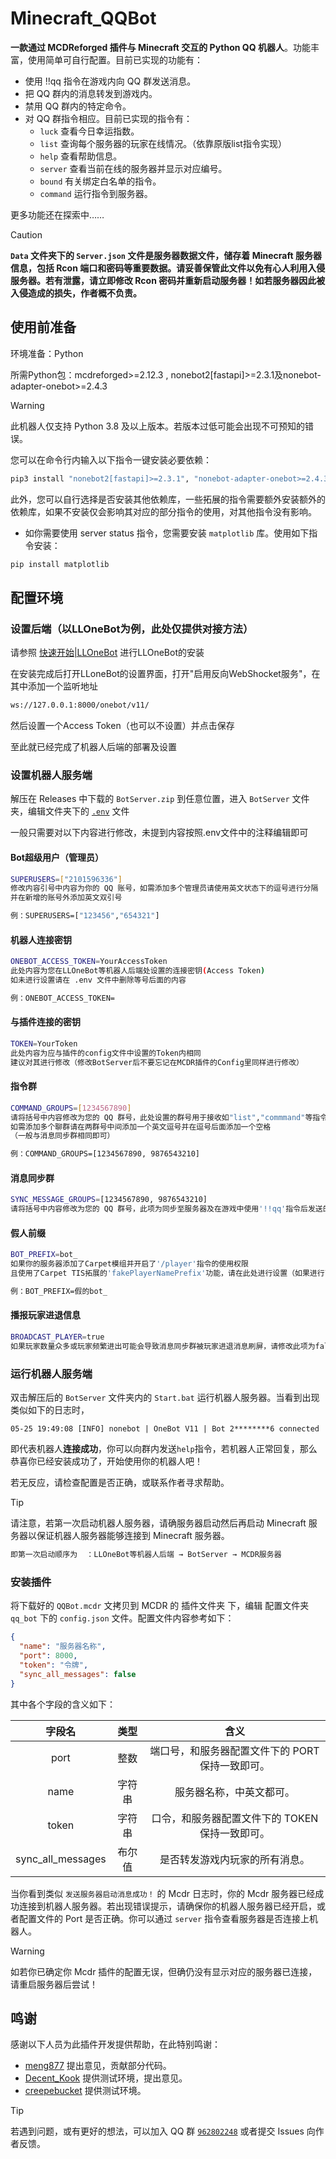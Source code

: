 # Minecraft_QQBot

**一款通过 MCDReforged 插件与 Minecraft 交互的 Python QQ 机器人**。功能丰富，使用简单可自行配置。目前已实现的功能有：

- 使用 !!qq 指令在游戏内向 QQ 群发送消息。
- 把 QQ 群内的消息转发到游戏内。
- 禁用 QQ 群内的特定命令。
- 对 QQ 群指令相应。目前已实现的指令有：
  - `luck` 查看今日幸运指数。
  - `list` 查询每个服务器的玩家在线情况。（依靠原版list指令实现）
  - `help` 查看帮助信息。
  - `server` 查看当前在线的服务器并显示对应编号。
  - `bound` 有关绑定白名单的指令。
  - `command` 运行指令到服务器。

更多功能还在探索中……

> [!CAUTION]
> **`Data` 文件夹下的 `Server.json` 文件是服务器数据文件，储存着 Minecraft 服务器信息，包括 Rcon 端口和密码等重要数据。请妥善保管此文件以免有心人利用入侵服务器。若有泄露，请立即修改 Rcon 密码并重新启动服务器！如若服务器因此被入侵造成的损失，作者概不负责。**

## 使用前准备

环境准备：Python

所需Python包：mcdreforged>=2.12.3 , nonebot2[fastapi]>=2.3.1及nonebot-adapter-onebot>=2.4.3

> [!WARNING]
> 此机器人仅支持 Python 3.8 及以上版本。若版本过低可能会出现不可预知的错误。

您可以在命令行内输入以下指令一键安装必要依赖：

```bash
pip3 install "nonebot2[fastapi]>=2.3.1", "nonebot-adapter-onebot>=2.4.3", "mcdreforged>=2.12.3"
```

此外，您可以自行选择是否安装其他依赖库，一些拓展的指令需要额外安装额外的依赖库，如果不安装仅会影响其对应的部分指令的使用，对其他指令没有影响。

- 如你需要使用 server status 指令，您需要安装 `matplotlib` 库。使用如下指令安装：

```bash
pip install matplotlib
```

## 配置环境

### 设置后端（以LLOneBot为例，此处仅提供对接方法）

请参照 [快速开始|LLOneBot](https://llonebot.github.io/zh-CN/guide/getting-started) 进行LLOneBot的安装

在安装完成后打开LLoneBot的设置界面，打开"启用反向WebShocket服务"，在其中添加一个监听地址

```bash
ws://127.0.0.1:8000/onebot/v11/
```

然后设置一个Access Token（也可以不设置）并点击保存

至此就已经完成了机器人后端的部署及设置

### 设置机器人服务端

解压在 Releases 中下载的 `BotServer.zip` 到任意位置，进入 `BotServer` 文件夹，编辑文件夹下的 [`.env`](https://github.com/Lonely-Sails/Minecraft_QQBot/blob/main/BotServer/.env) 文件

一般只需要对以下内容进行修改，未提到内容按照.env文件中的注释编辑即可

#### Bot超级用户（管理员）

```bash
SUPERUSERS=["2101596336"]
修改内容引号中内容为你的 QQ 账号，如需添加多个管理员请使用英文状态下的逗号进行分隔
并在新增的账号外添加英文双引号

例：SUPERUSERS=["123456","654321"]
```

#### 机器人连接密钥

```bash
ONEBOT_ACCESS_TOKEN=YourAccessToken
此处内容为您在LLOneBot等机器人后端处设置的连接密钥(Access Token)
如未进行设置请在 .env 文件中删除等号后面的内容

例：ONEBOT_ACCESS_TOKEN=
```

#### 与插件连接的密钥

```bash
TOKEN=YourToken
此处内容为应与插件的config文件中设置的Token内相同
建议对其进行修改（修改BotServer后不要忘记在MCDR插件的Config里同样进行修改）
```

#### 指令群

```bash
COMMAND_GROUPS=[1234567890]
请将括号中内容修改为您的 QQ 群号，此处设置的群号用于接收如"list","commmand"等指令的控制
如需添加多个聊群请在两群号中间添加一个英文逗号并在逗号后面添加一个空格
（一般与消息同步群相同即可）

例：COMMAND_GROUPS=[1234567890, 9876543210]
```

#### 消息同步群

```bash
SYNC_MESSAGE_GROUPS=[1234567890, 9876543210]
请将括号中内容修改为您的 QQ 群号，此项为同步至服务器及在游戏中使用'!!qq'指令后发送的聊群
```

#### 假人前缀

```bash
BOT_PREFIX=bot_
如果你的服务器添加了Carpet模组并开启了'/player'指令的使用权限
且使用了Carpet TIS拓展的'fakePlayerNamePrefix'功能，请在此处进行设置（如果进行了修改）

例：BOT_PREFIX=假的bot_
```

#### 播报玩家进退信息

```bash
BROADCAST_PLAYER=true
如果玩家数量众多或玩家频繁进出可能会导致消息同步群被玩家进退消息刷屏，请修改此项为false
```

### 运行机器人服务端

双击解压后的 `BotServer` 文件夹内的 `Start.bat` 运行机器人服务器。当看到出现类似如下的日志时，

```log
05-25 19:49:08 [INFO] nonebot | OneBot V11 | Bot 2********6 connected
```

即代表机器人**连接成功**，你可以向群内发送`help`指令，若机器人正常回复，那么恭喜你已经安装成功了，开始使用你的机器人吧！

若无反应，请检查配置是否正确，或联系作者寻求帮助。

> [!TIP]
> 请注意，若第一次启动机器人服务器，请确服务器启动然后再启动 Minecraft 服务器以保证机器人服务器能够连接到 Minecraft 服务器。

```bash
即第一次启动顺序为  ：LLOneBot等机器人后端 → BotServer → MCDR服务器
```

### 安装插件

将下载好的 `QQBot.mcdr` 文拷贝到 MCDR 的 插件文件夹 下，编辑 配置文件夹 `qq_bot` 下的 `config.json` 文件。配置文件内容参考如下：

```json
{
  "name": "服务器名称",
  "port": 8000,
  "token": "令牌",
  "sync_all_messages": false
}
```

其中各个字段的含义如下：

|      字段名       |  类型  |                       含义                       |
| :---------------: | :----: | :----------------------------------------------: |
|       port        |  整数  | 端口号，和服务器配置文件下的 PORT 保持一致即可。 |
|       name        | 字符串 |             服务器名称，中英文都可。             |
|       token       | 字符串 | 口令，和服务器配置文件下的 TOKEN 保持一致即可。  |
| sync_all_messages | 布尔值 |          是否转发游戏内玩家的所有消息。          |

当你看到类似 `发送服务器启动消息成功！` 的 Mcdr 日志时，你的 Mcdr 服务器已经成功连接到机器人服务器。若出现错误提示，请确保你的机器人服务器已经开启，或者配置文件的 Port 是否正确。你可以通过 `server` 指令查看服务器是否连接上机器人。

> [!WARNING]
> 如若你已确定你 Mcdr 插件的配置无误，但确仍没有显示对应的服务器已连接，请重启服务器后尝试！

## 鸣谢

感谢以下人员为此插件开发提供帮助，在此特别鸣谢：

- [meng877](https://github.com/meng877) 提出意见，贡献部分代码。
- [Decent_Kook](https://github.com/AISophon) 提供测试环境，提出意见。
- [creepebucket](https://github.com/creepebucket) 提供测试环境。

> [!TIP]
> 若遇到问题，或有更好的想法，可以加入 QQ 群 [`962802248`](https://qm.qq.com/q/B3kmvJl2xO) 或者提交 Issues 向作者反馈。
